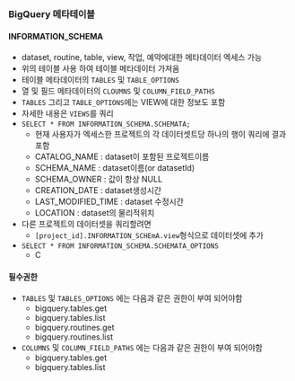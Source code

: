 ﻿### BigQuery 메타테이블
#### INFORMATION_SCHEMA
-  dataset, routine, table, view, 작업, 예약에대한 메타데이터 엑세스 가능
- 위의 테이블 사용 하여 테이블 메타데이터 가져옴
- 테이블 메타데이터의 ```TABLES``` 및 ```TABLE_OPTIONS```
- 열 및 필드 메타데이터의 ```CLOUMNS``` 및 ```COLUMN_FIELD_PATHS```
- ```TABLES``` 그리고 ```TABLE_OPTIONS```에는 VIEW에 대한 정보도 포함
- 자세한 내용은 ```VIEWS```를 쿼리
- ```SELECT * FROM INFORMATION_SCHEMA.SCHEMATA;```
	- 현재 사용자가 엑세스한 프로젝트의 각 데이터셋트당 하나의 행이 쿼리에 결과 포함
	- CATALOG_NAME : dataset이 포함된 프로젝트이름
	- SCHEMA_NAME : dataset이름(or datasetId)
	- SCHEMA_OWNER : 값이 항상 NULL
	- CREATION_DATE : dataset생성시간
	- LAST_MODIFIED_TIME : dataset 수정시간
	- LOCATION : dataset의 물리적위치
-  다른 프로젝트의 데이터셋을 쿼리할려면
	- ```[project_id].INFORMATION_SCHEmA.view```형식으로 데이터셋에 추가
- ```SELECT * FROM INFORMATION_SCHEMA.SCHEMATA_OPTIONS```
	- C
#### 필수권한
- ```TABLES``` 및  ```TABLES_OPTIONS``` 에는 다음과 같은 권한이 부여 되어야함
	- bigquery.tables.get
	- bigquery.tables.list
	- bigquery.routines.get
	- bigquery.routines.list
- ```COLUMNS``` 및  ```COLUMN_FIELD_PATHS``` 에는 다음과 같은 권한이 부여 되어야함
	- bigquery.tables.get
	- bigquery.tables.list
